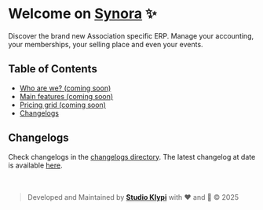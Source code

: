 # Welcome on <span style="text-decoration: underline;">Synora</span> ✨
Discover the brand new Association specific ERP. Manage your accounting, your memberships, your selling place and even your events.

## Table of Contents
- [Who are we? (coming soon)]()
- [Main features (coming soon)]()
- [Pricing grid (coming soon)]()
- [Changelogs](#changelogs)

## Changelogs
Check changelogs in the [changelogs directory](/changelogs). The latest changelog at date is available [here](/changelogs/2025-03-03.md).
<br>
<br>
<br>

> Developed and Maintained by [**Studio Klypi**](https://github.com/Studio-Klypi) with ❤️ and 🤪 &copy; 2025
